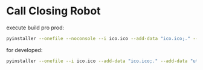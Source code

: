 # Call Closing Robot

execute build pro prod:

```bash
pyinstaller --onefile --noconsole --i ico.ico --add-data "ico.ico;." --add-data "utils;utils" --name CallClosingRobot   main.py
```

for developed:

```bash
pyinstaller --onefile --i ico.ico --add-data "ico.ico;." --add-data "utils;utils" --name CallClosingRobot   main.py
```

